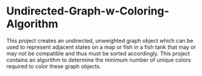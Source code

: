 # Undirected-Graph-w-Coloring-Algorithm

This project creates an undirected, unweighted graph object which can be used to represent adjacent states on a map or fish in a fish tank that may or may not be compatible and thus must be sorted accordingly. This project contains an algorithm to determine the minimum number of unique colors required to color these graph objects.
